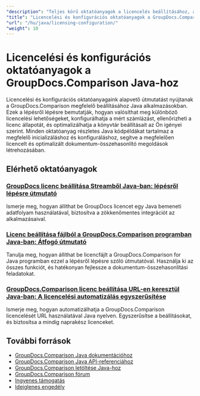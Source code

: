 ```yaml
---
"description": "Teljes körű oktatóanyagok a licencelés beállításához, a mért licenceléshez és a GroupDocs.Comparison Java-hoz való konfigurálásához."
"title": "Licencelési és konfigurációs oktatóanyagok a GroupDocs.Comparison Java-hoz"
"url": "/hu/java/licensing-configuration/"
"weight": 10
---
```


# Licencelési és konfigurációs oktatóanyagok a GroupDocs.Comparison Java-hoz

Licencelési és konfigurációs oktatóanyagaink alapvető útmutatást nyújtanak a GroupDocs.Comparison megfelelő beállításához Java alkalmazásokban. Ezek a lépésről lépésre bemutatják, hogyan valósíthat meg különböző licencelési lehetőségeket, konfigurálhatja a mért számlázást, ellenőrizheti a licenc állapotát, és optimalizálhatja a könyvtár beállításait az Ön igényei szerint. Minden oktatóanyag részletes Java kódpéldákat tartalmaz a megfelelő inicializáláshoz és konfiguráláshoz, segítve a megfelelően licencelt és optimalizált dokumentum-összehasonlító megoldások létrehozásában.

## Elérhető oktatóanyagok

### [GroupDocs licenc beállítása Streamből Java-ban: lépésről lépésre útmutató](./set-groupdocs-license-stream-java-guide/)
Ismerje meg, hogyan állíthat be GroupDocs licencet egy Java bemeneti adatfolyam használatával, biztosítva a zökkenőmentes integrációt az alkalmazásaival.

### [Licenc beállítása fájlból a GroupDocs.Comparison programban Java-ban: Átfogó útmutató](./groupdocs-comparison-license-setup-java/)
Tanulja meg, hogyan állíthat be licencfájlt a GroupDocs.Comparison for Java programban ezzel a lépésről lépésre szóló útmutatóval. Használja ki az összes funkciót, és hatékonyan fejlessze a dokumentum-összehasonlítási feladatokat.

### [GroupDocs.Comparison licenc beállítása URL-en keresztül Java-ban: A licencelési automatizálás egyszerűsítése](./set-groupdocs-comparison-license-url-java/)
Ismerje meg, hogyan automatizálhatja a GroupDocs.Comparison licencelését URL használatával Java nyelven. Egyszerűsítse a beállításokat, és biztosítsa a mindig naprakész licenceket.

## További források

- [GroupDocs.Comparison Java dokumentációhoz](https://docs.groupdocs.com/comparison/java/)
- [GroupDocs.Comparison Java API-referenciához](https://reference.groupdocs.com/comparison/java/)
- [GroupDocs.Comparison letöltése Java-hoz](https://releases.groupdocs.com/comparison/java/)
- [GroupDocs.Comparison fórum](https://forum.groupdocs.com/c/comparison)
- [Ingyenes támogatás](https://forum.groupdocs.com/)
- [Ideiglenes engedély](https://purchase.groupdocs.com/temporary-license/)